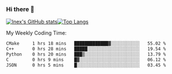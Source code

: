 ### Hi there 👋
[![lnex's GitHub stats](https://github-readme-stats.vercel.app/api?username=lnexenl&count_private=true&show_icons=true)](https://github.com/anuraghazra/github-readme-stats)[![Top Langs](https://github-readme-stats.vercel.app/api/top-langs/?username=lnexenl&layout=compact&langs_count=8&exclude_repo=32-bit-MIPS-CPU)](https://github.com/anuraghazra/github-readme-stats)

My Weekly Coding Time:
<!--START_SECTION:waka-->

```txt
CMake     1 hrs 18 mins   █████████████▓░░░░░░░░░░░   55.02 %
C++       0 hrs 28 mins   █████░░░░░░░░░░░░░░░░░░░░   19.54 %
Python    0 hrs 20 mins   ███▒░░░░░░░░░░░░░░░░░░░░░   13.79 %
C         0 hrs 9 mins    █▓░░░░░░░░░░░░░░░░░░░░░░░   06.12 %
JSON      0 hrs 5 mins    █░░░░░░░░░░░░░░░░░░░░░░░░   03.45 %
```

<!--END_SECTION:waka-->
